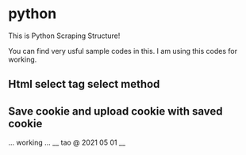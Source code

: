 # python
This is Python Scraping Structure!

You can find very usful sample codes in this.
I am using this codes for working.
## Html select tag select method
## Save cookie and upload cookie with saved cookie
... working ...
__ tao @ 2021 05 01 __
